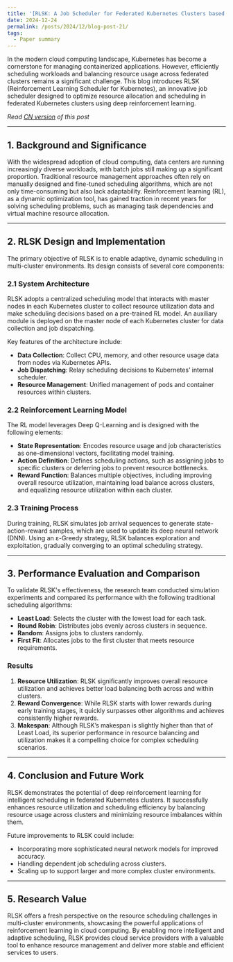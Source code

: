 ```yaml
---
title: '[RLSK: A Job Scheduler for Federated Kubernetes Clusters based on Reinforcement Learning] Study Notes'
date: 2024-12-24
permalink: /posts/2024/12/blog-post-21/
tags:
  - Paper summary
---
```


In the modern cloud computing landscape, Kubernetes has become a cornerstone for managing containerized applications. However, efficiently scheduling workloads and balancing resource usage across federated clusters remains a significant challenge. This blog introduces RLSK (Reinforcement Learning Scheduler for Kubernetes), an innovative job scheduler designed to optimize resource allocation and scheduling in federated Kubernetes clusters using deep reinforcement learning.

*Read [CN version](https://yqwang96.github.io/cnposts/2024/12/blog-post-21/) of this post*

---

## **1. Background and Significance**

With the widespread adoption of cloud computing, data centers are running increasingly diverse workloads, with batch jobs still making up a significant proportion. Traditional resource management approaches often rely on manually designed and fine-tuned scheduling algorithms, which are not only time-consuming but also lack adaptability. Reinforcement learning (RL), as a dynamic optimization tool, has gained traction in recent years for solving scheduling problems, such as managing task dependencies and virtual machine resource allocation.

---

## **2. RLSK Design and Implementation**

The primary objective of RLSK is to enable adaptive, dynamic scheduling in multi-cluster environments. Its design consists of several core components:

### **2.1 System Architecture**
RLSK adopts a centralized scheduling model that interacts with master nodes in each Kubernetes cluster to collect resource utilization data and make scheduling decisions based on a pre-trained RL model. An auxiliary module is deployed on the master node of each Kubernetes cluster for data collection and job dispatching.

Key features of the architecture include:
- **Data Collection**: Collect CPU, memory, and other resource usage data from nodes via Kubernetes APIs.
- **Job Dispatching**: Relay scheduling decisions to Kubernetes’ internal scheduler.
- **Resource Management**: Unified management of pods and container resources within clusters.

### **2.2 Reinforcement Learning Model**
The RL model leverages Deep Q-Learning and is designed with the following elements:
- **State Representation**: Encodes resource usage and job characteristics as one-dimensional vectors, facilitating model training.
- **Action Definition**: Defines scheduling actions, such as assigning jobs to specific clusters or deferring jobs to prevent resource bottlenecks.
- **Reward Function**: Balances multiple objectives, including improving overall resource utilization, maintaining load balance across clusters, and equalizing resource utilization within each cluster.

### **2.3 Training Process**
During training, RLSK simulates job arrival sequences to generate state-action-reward samples, which are used to update its deep neural network (DNN). Using an ε-Greedy strategy, RLSK balances exploration and exploitation, gradually converging to an optimal scheduling strategy.

---

## **3. Performance Evaluation and Comparison**

To validate RLSK's effectiveness, the research team conducted simulation experiments and compared its performance with the following traditional scheduling algorithms:
- **Least Load**: Selects the cluster with the lowest load for each task.
- **Round Robin**: Distributes jobs evenly across clusters in sequence.
- **Random**: Assigns jobs to clusters randomly.
- **First Fit**: Allocates jobs to the first cluster that meets resource requirements.

### **Results**
1. **Resource Utilization**: RLSK significantly improves overall resource utilization and achieves better load balancing both across and within clusters.
2. **Reward Convergence**: While RLSK starts with lower rewards during early training stages, it quickly surpasses other algorithms and achieves consistently higher rewards.
3. **Makespan**: Although RLSK’s makespan is slightly higher than that of Least Load, its superior performance in resource balancing and utilization makes it a compelling choice for complex scheduling scenarios.

---

## **4. Conclusion and Future Work**

RLSK demonstrates the potential of deep reinforcement learning for intelligent scheduling in federated Kubernetes clusters. It successfully enhances resource utilization and scheduling efficiency by balancing resource usage across clusters and minimizing resource imbalances within them.

Future improvements to RLSK could include:
- Incorporating more sophisticated neural network models for improved accuracy.
- Handling dependent job scheduling across clusters.
- Scaling up to support larger and more complex cluster environments.

---

## **5. Research Value**

RLSK offers a fresh perspective on the resource scheduling challenges in multi-cluster environments, showcasing the powerful applications of reinforcement learning in cloud computing. By enabling more intelligent and adaptive scheduling, RLSK provides cloud service providers with a valuable tool to enhance resource management and deliver more stable and efficient services to users.